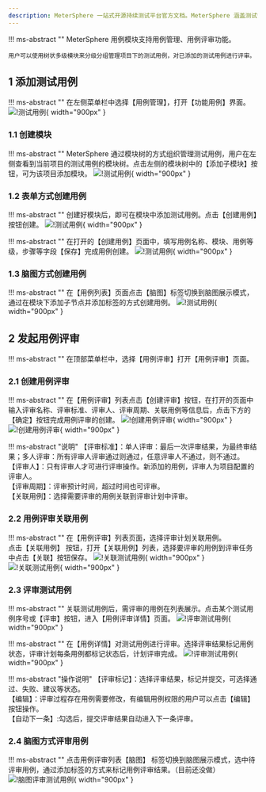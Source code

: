 ```yaml
---
description: MeterSphere 一站式开源持续测试平台官方文档。MeterSphere 涵盖测试管理、接口测试、UI 测试和性能测试等功能，全面兼容 JMeter、Selenium 等主流开源标准，有效助力开发和测试团队充分利用云弹性进行高度可 扩展的自动化测试，加速高质量的软件交付。
---
```


!!! ms-abstract ""
    MeterSphere 用例模块支持用例管理、用例评审功能。

    用户可以使用树状多级模块来分级分组管理项目下的测试用例，对已添加的测试用例进行评审。

## 1 添加测试用例
!!! ms-abstract ""
    在左侧菜单栏中选择【用例管理】，打开【功能用例】界面。
![!测试用例](../img/track/用例入口.png){ width="900px" }

### 1.1 创建模块
!!! ms-abstract ""
    MeterSphere 通过模块树的方式组织管理测试用例，用户在左侧查看到当前项目的测试用例的模块树。点击左侧的模块树中的【添加子模块】按钮，可为该项目添加模块。
![!测试用例](../img/track/添加用例模块.png){ width="900px" }

### 1.2 表单方式创建用例
!!! ms-abstract ""
    创建好模块后，即可在模块中添加测试用例。点击【创建用例】按钮创建。
![!测试用例](../img/track/创建用例.png){ width="900px" }

!!! ms-abstract ""
    在打开的【创建用例】页面中，填写用例名称、模块、用例等级，步骤等字段【保存】完成用例创建。
![!测试用例](../img/track/功能用例编辑.png){ width="900px" }


### 1.3 脑图方式创建用例
!!! ms-abstract ""
   在【用例列表】页面点击【脑图】标签切换到脑图展示模式，通过在模块下添加子节点并添加标签的方式创建用例。
![!测试用例](../img/track/脑图用例.png){ width="900px" }

## 2 发起用例评审
!!! ms-abstract ""
    在顶部菜单栏中，选择【用例评审】打开【用例评审】页面。

### 2.1 创建用例评审
!!! ms-abstract ""
    在【用例评审】列表点击【创建评审】按钮，在打开的页面中输入评审名称、评审标准、评审人、评审周期、关联用例等信息后，点击下方的【确定】按钮完成用例评审的创建。
![!创建用例评审](../img/track/创建用例评审.png){ width="900px" }
![!创建用例评审](../img/track/创建用例评审页面.png){ width="900px" }

!!! ms-abstract "说明"
    【评审标准】：单人评审：最后一次评审结果，为最终审结果；多人评审：所有评审人评审通过则通过，任意评审人不通过，则不通过。</br>
    【评审人】：只有评审人才可进行评审操作。新添加的用例，评审人为项目配置的评审人。</br>
    【评审周期】：评审预计时间，超过时间也可评审。</br>
    【关联用例】：选择需要评审的用例关联到评审计划中评审。


### 2.2 用例评审关联用例
!!! ms-abstract ""
    在【用例评审】列表页面，选择评审计划关联用例。<br>
    点击【关联用例】 按钮，打开【关联用例】列表，选择要评审的用例到评审任务中点击【关联】按钮保存。
![!关联测试用例](../img/track/关联用例按钮.png){ width="900px" }
![!关联测试用例](../img/track/用例评审关联用例.png){ width="900px" }



### 2.3 评审测试用例
!!! ms-abstract ""
    关联测试用例后，需评审的用例在列表展示。点击某个测试用例序号或【评审】按钮，进入【用例评审详情】页面。
![!评审测试用例](../img/track/关联完成列表.png){ width="900px" }

!!! ms-abstract ""
    在【用例详情】对测试用例进行评审。选择评审结果标记用例状态，评审计划每条用例都标记状态后，计划评审完成。
![!评审测试用例](../img/track/评审操作.png){ width="900px" }

!!! ms-abstract "操作说明"
    【评审标记】：选择评审结果，标记并提交，可选择通过、失败、建议等状态。</br>
    【编辑】：评审过程存在用例需要修改，有编辑用例权限的用户可以点击【编辑】按钮操作。</br>
    【自动下一条】:勾选后，提交评审结果自动进入下一条评审。</br>


### 2.4 脑图方式评审用例
!!! ms-abstract ""
    点击用例评审列表【脑图】 标签切换到脑图展示模式，选中待评审用例，通过添加标签的方式来标记用例评审结果。（目前还没做）
![!脑图评审测试用例](../img/track/脑图评审测试用例.png){ width="900px" }

<!--
## 3 创建测试计划
!!! ms-abstract ""
    在顶部菜单栏中，选择【测试计划】打开【测试计划】页面。

### 3.1 新建测试计划
!!! ms-abstract ""
    在【测试计划】页面，点击测试计划列表上方的【创建测试计划】按钮，打开【创建测试计划】对话框，在对话框中输入此次测试计划的名称、负责人等信息后，点击 【确定】 按钮完成测试计划创建。
![!新建测试计划](../img/track/新建测试计划.png){ width="900px" }

### 3.2 测试计划关联用例
!!! ms-abstract ""
    点击测试计划列表中新创建的测试计划，进入测试计划详情页面。<br>
    切换要关联的测试用例类型菜单，点击右侧列表上方的 【关联测试用例】 按钮，在弹出的用例选择列表中选择要添加到此次测试计划中的测试用例。可以通过搜索框及高级搜索功能进一步筛选特定的测试用例进行添加。
![!测试计划关联测试用例](../img/track/测试计划关联测试用例1.png){ width="900px" }

![!测试计划关联测试用例](../img/track/测试计划关联测试用例2.png){ width="900px" }

!!! ms-abstract ""
    记录用例执行结果 <br>
    关联测试用例后，即可在测试计划页面右侧的测试用例列表中查看到已关联的测试用例。点击某个测试用例操作列中的【编辑】按钮，进入【用例详情】页面。<br>
    在执行步骤中，填写每一步的实际结果及该步的执行结果，基于各步骤执行情况及评定标准，点击上方的状态按钮为此条用例标记执行状态。<br/>
    Tips:在测试计划中修改功能用例的状态，会同步更新【用例列表】的对应用例的状态。
![!更新用例执行结果](../img/track/更新用例执行结果1.png){ width="900px" }

!!! ms-abstract ""
    同时在测试计划列表可直接在更新用例状态。
![!更新用例执行结果](../img/track/更新用例执行结果2.png){ width="900px" }

!!! ms-abstract ""
    关联 【接口测试用例】、【UI 测试用例】、【性能测试用例】无需手动修改状态，关联方式和【功能测试用例】相同。

### 3.3 脑图方式记录用例执行结果
!!! ms-abstract ""
    与用例的创建和评审类似，用例执行结果同样可以通过脑图方式记录。在【用例列表】页面点击【脑图】标签切换到脑图展示页面，选中待执行用例，通过添加标签的方式来标记用例执行结果。
![!脑图记录用例结果](../img/track/脑图记录用例结果.png){ width="900px" }

## 4 测试计划执行
!!! ms-abstract ""
    点击测试计划列表右侧【执行】按钮，可以执行测试计划，同时执行时可选择运行环境、执行模式、运行资源池、失败重试等其他配置。
![!测试计划执行](../img/track/测试计划执行.png){ width="900px" }

## 5 查看测试报告
!!! ms-abstract ""
    当测试计划中的测试用例执行完成后，【报告】页签菜单下会自动生成一份测试报告。查看测试报告展示测试执行结果的详细信息并统计测试执行率、通过率等数据。测试报告详情右上角支持分享、导出操作。
![!报告统计](../img/track/快速查看报告.png){ width="900px" }
![!报告统计](../img/track/快速测试报告.png){ width="900px" }-->
